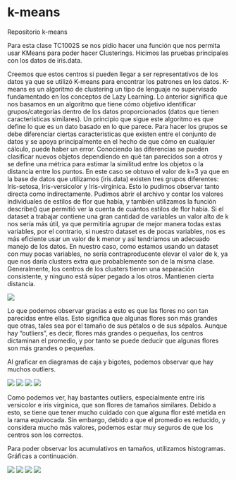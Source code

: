 # k-means
Repositorio k-means

Para esta clase TC1002S se nos pidio hacer una función que nos permita usar KMeans para poder hacer Clusterings. Hicimos las pruebas principales con los datos de iris.data. 

Creemos que estos centros si pueden llegar a ser representativos de los datos ya que se utilizó K-means para encontrar los patrones en los datos. K-means es un algoritmo de clustering  un tipo de lenguaje no supervisado fundamentado en los conceptos de Lazy Learning. Lo anterior significa que nos basamos en un algoritmo que tiene cómo objetivo identificar grupos/categorías dentro de los datos proporcionados (datos que tienen características similares). Un principio que sigue este algoritmo es que define lo que es un dato basado en lo que parece. Para hacer los grupos se debe diferenciar ciertas características que existen entre el conjunto de datos y se apoya principalmente en el hecho de que  cómo en cualquier cálculo, puede haber un error. Conociendo las diferencias se pueden clasificar nuevos objetos dependiendo en qué tan parecidos son a otros y se define una métrica para estimar la similitud entre los objetos o la distancia entre los puntos.
En este caso se obtuvo el valor de k=3  ya que en la base de datos que utilizamos (iris.data) existen tres grupos diferentes: Iris-setosa, Iris-versicolor y Iris-virginica.
Esto lo pudimos observar tanto directa como indirectamente. Pudimos abrir el archivo y contar los valores individuales de estilos de flor que había, y también utilizamos la función describe() que permitió ver la cuenta de cuántos estilos de flor había. 
Si el dataset a trabajar contiene una gran cantidad de variables un valor alto de k nos sería más útil, ya que permitiría agrupar de mejor manera todas estas variables, por el contrario, si nuestro dataset es de pocas variables, nos es más eficiente usar un valor de k menor y así tendríamos un adecuado manejo de los datos. En nuestro caso, como estamos usando un dataset con muy pocas variables, no sería contraproducente elevar el valor de k, ya que nos daría clusters extra que probablemente son de la misma clase. 
Generalmente, los centros de los clusters tienen una separación consistente, y ninguno está súper pegado a los otros. Mantienen cierta distancia.

![](https://github.com/Balzaretti/k-means/blob/master/images/kmeans_out/kmeans_Result.png)


Lo que podemos observar gracias a esto es que las flores no son tan parecidas entre ellas. Esto significa que algunas flores son más grandes que otras, tales sea por el tamaño de sus pétalos o de sus sépalos. Aunque hay “outliers”, es decir, flores más grandes o pequeñas, los centros dictaminan el promedio, y por tanto se puede deducir que algunas flores son más grandes o pequeñas.

Al graficar en diagramas de caja y bigotes, podemos observar que hay muchos outliers.

![](https://github.com/Balzaretti/k-means/blob/master/Box_and_Whiskers/petal_length.png)
![](https://github.com/Balzaretti/k-means/blob/master/Box_and_Whiskers/sepal_width.png)
![](https://github.com/Balzaretti/k-means/blob/master/Box_and_Whiskers/petal_length.png)
![](https://github.com/Balzaretti/k-means/blob/master/Box_and_Whiskers/petal_width.png)

Como podemos ver, hay bastantes outliers, especialmente entre iris versicolor e iris virginica, que son flores de tamaños similares. Debido a esto, se tiene que tener mucho cuidado con que alguna flor esté metida en la rama equivocada. Sin embargo, debido a que el promedio es reducido, y considera mucho más valores, podemos estar muy seguros de que los centros son los correctos.

Para poder observar los acumulativos en tamaños, utilizamos histogramas. Gráficas a continuación.

![](https://github.com/Balzaretti/k-means/blob/master/Histograms/sepal_length.png)
![](https://github.com/Balzaretti/k-means/blob/master/Histograms/sepal_width.png)
![](https://github.com/Balzaretti/k-means/blob/master/Histograms/petal_length.png)
![](https://github.com/Balzaretti/k-means/blob/master/Histograms/petal_width.png)
